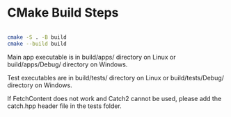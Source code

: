 # CMake Build Steps

```bash

cmake -S . -B build
cmake --build build

```

Main app executable is in build/apps/ directory on Linux or build/apps/Debug/ directory on Windows.

Test executables are in build/tests/ directory on Linux or build/tests/Debug/ directory on Windows.

If FetchContent does not work and Catch2 cannot be used, please add the catch.hpp header file in the tests folder.
